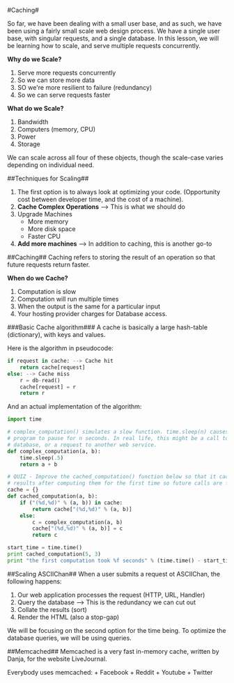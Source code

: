 #Caching#

So far, we have been dealing with a small user base, and as such, we have been using a fairly small scale web design process. We have a single user base, with singular requests, and a single database. In this lesson, we will be learning how to scale, and serve multiple requests concurrently.

**Why do we Scale?**
1. Serve more requests concurrently
2. So we can store more data
3. SO we're more resilient to failure (redundancy)
4. So we can serve requests faster

**What do we Scale?**
1. Bandwidth
2. Computers (memory, CPU)
3. Power
4. Storage

We can scale across all four of these objects, though the scale-case varies depending on individual need.

##Techniques for Scaling##

1. The first option is to always look at optimizing your code. (Opportunity cost between developer time, and the cost of a machine).
2. **Cache Complex Operations** --> This is what we should do
3. Upgrade Machines
    + More memory
    + More disk space
    + Faster CPU
4. **Add more machines** --> In addition to caching, this is another go-to

##Caching##
Caching refers to storing the result of an operation so that future requests return faster. 

**When do we Cache?**
1. Computation is slow
2. Computation will run multiple times
3. When the output is the same for a particular input
4. Your hosting provider charges for Database access.

###Basic Cache algorithm###
A cache is basically a large hash-table (dictionary), with keys and values.

Here is the algorithm in pseudocode:

```python
if request in cache: --> Cache hit
    return cache[request] 
else: --> Cache miss
    r = db-read()
    cache[request] = r
    return r
```

And an actual implementation of the algorithm:

```python
import time

# complex_computation() simulates a slow function. time.sleep(n) causes the
# program to pause for n seconds. In real life, this might be a call to a
# database, or a request to another web service.
def complex_computation(a, b):
    time.sleep(.5)
    return a + b

# QUIZ - Improve the cached_computation() function below so that it caches
# results after computing them for the first time so future calls are faster
cache = {}
def cached_computation(a, b):
    if ("(%d,%d)" % (a, b)) in cache:
        return cache["(%d,%d)" % (a, b)]
    else:
        c = complex_computation(a, b)
        cache["(%d,%d)" % (a, b)] = c
        return c

start_time = time.time()
print cached_computation(5, 3)
print "the first computation took %f seconds" % (time.time() - start_time)
```

##Scaling ASCIIChan##
When a user submits a request ot ASCIIChan, the following happens:

1. Our web application processes the request (HTTP, URL, Handler)
2. Query the database --> This is the redundancy we can cut out
3. Collate the results (sort)
4. Render the HTML (also a stop-gap)

We will be focusing on the second option for the time being. To optimize the database queries, we will be using queries.

##Memcached##
Memcached is a very fast in-memory cache, written by Danja, for the website LiveJournal.

Everybody uses memcached:
    + Facebook
    + Reddit
    + Youtube
    + Twitter